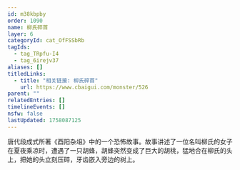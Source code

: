 ```yaml
---
id: m38kbpby
order: 1090
name: 柳氏碎首
layer: 6
categoryId: cat_OfFSSbRb
tagIds:
  - tag_TRpfu-I4
  - tag_6irejv37
aliases: []
titledLinks:
  - title: "相关链接: 柳氏碎首"
    url: https://www.cbaigui.com/monster/526
parent: ""
relatedEntries: []
timelineEvents: []
nsfw: false
lastUpdated: 1758087125
---
```


唐代段成式所著《酉阳杂俎》中的一个恐怖故事。故事讲述了一位名叫柳氏的女子在夏夜乘凉时，遭遇了一只胡蜂，胡蜂突然变成了巨大的胡桃，猛地合在柳氏的头上，把她的头立刻压碎，牙齿嵌入旁边的树上。